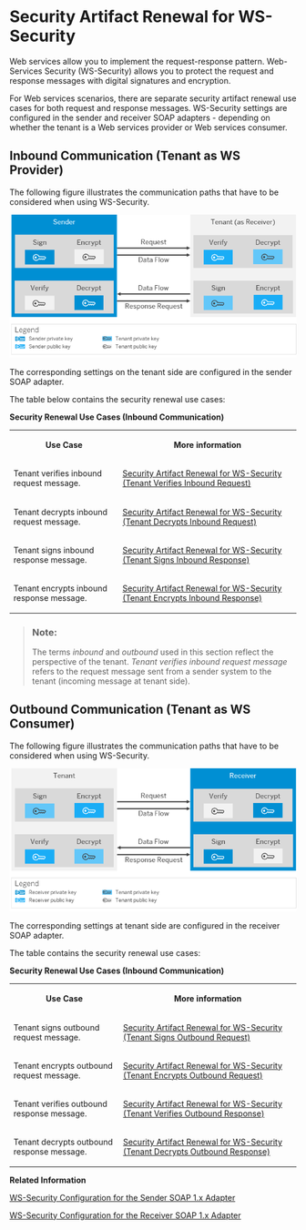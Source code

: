 <!-- loio169b0b5b16d2415590bc3ce84cc4a918 -->

# Security Artifact Renewal for WS-Security

Web services allow you to implement the request-response pattern. Web-Services Security \(WS-Security\) allows you to protect the request and response messages with digital signatures and encryption.

For Web services scenarios, there are separate security artifact renewal use cases for both request and response messages. WS-Security settings are configured in the sender and receiver SOAP adapters - depending on whether the tenant is a Web services provider or Web services consumer.



## Inbound Communication \(Tenant as WS Provider\)

The following figure illustrates the communication paths that have to be considered when using WS-Security.

![](images/SOAP_1_x_WS_Security_Sender_Channel_6afaf0a.png)

The corresponding settings on the tenant side are configured in the sender SOAP adapter.

The table below contains the security renewal use cases:

**Security Renewal Use Cases \(Inbound Communication\)**


<table>
<tr>
<th valign="top">

Use Case



</th>
<th valign="top">

More information



</th>
</tr>
<tr>
<td valign="top">

Tenant verifies inbound request message.



</td>
<td valign="top">

[Security Artifact Renewal for WS-Security \(Tenant Verifies Inbound Request\)](security-artifact-renewal-for-ws-security-tenant-verifies-inbound-request-266470d.md)



</td>
</tr>
<tr>
<td valign="top">

Tenant decrypts inbound request message.



</td>
<td valign="top">

[Security Artifact Renewal for WS-Security \(Tenant Decrypts Inbound Request\)](security-artifact-renewal-for-ws-security-tenant-decrypts-inbound-request-192762b.md)



</td>
</tr>
<tr>
<td valign="top">

Tenant signs inbound response message.



</td>
<td valign="top">

[Security Artifact Renewal for WS-Security \(Tenant Signs Inbound Response\)](security-artifact-renewal-for-ws-security-tenant-signs-inbound-response-a6ccced.md)



</td>
</tr>
<tr>
<td valign="top">

Tenant encrypts inbound response message.



</td>
<td valign="top">

[Security Artifact Renewal for WS-Security \(Tenant Encrypts Inbound Response\)](security-artifact-renewal-for-ws-security-tenant-encrypts-inbound-response-fdea960.md)



</td>
</tr>
</table>

> ### Note:  
> The terms *inbound* and *outbound* used in this section reflect the perspective of the tenant. *Tenant verifies inbound request message* refers to the request message sent from a sender system to the tenant \(incoming message at tenant side\).



## Outbound Communication \(Tenant as WS Consumer\)

The following figure illustrates the communication paths that have to be considered when using WS-Security.

![](images/SOAP_1_x_WS_Security_Receiver_Channel_fdf1795.png)

The corresponding settings at tenant side are configured in the receiver SOAP adapter.

The table contains the security renewal use cases:

**Security Renewal Use Cases \(Inbound Communication\)**


<table>
<tr>
<th valign="top">

Use Case



</th>
<th valign="top">

More information



</th>
</tr>
<tr>
<td valign="top">

Tenant signs outbound request message.



</td>
<td valign="top">

[Security Artifact Renewal for WS-Security \(Tenant Signs Outbound Request\)](security-artifact-renewal-for-ws-security-tenant-signs-outbound-request-10c32fe.md)



</td>
</tr>
<tr>
<td valign="top">

Tenant encrypts outbound request message.



</td>
<td valign="top">

[Security Artifact Renewal for WS-Security \(Tenant Encrypts Outbound Request\)](security-artifact-renewal-for-ws-security-tenant-encrypts-outbound-request-efb83b3.md)



</td>
</tr>
<tr>
<td valign="top">

Tenant verifies outbound response message.



</td>
<td valign="top">

[Security Artifact Renewal for WS-Security \(Tenant Verifies Outbound Response\)](security-artifact-renewal-for-ws-security-tenant-verifies-outbound-response-289b653.md)



</td>
</tr>
<tr>
<td valign="top">

Tenant decrypts outbound response message.



</td>
<td valign="top">

[Security Artifact Renewal for WS-Security \(Tenant Decrypts Outbound Response\)](security-artifact-renewal-for-ws-security-tenant-decrypts-outbound-response-90b85ec.md)



</td>
</tr>
</table>

**Related Information**  




[WS-Security Configuration for the Sender SOAP 1.x Adapter](../50-Development/ws-security-configuration-for-the-sender-soap-1-x-adapter-e53bb5c.md "")

[WS-Security Configuration for the Receiver SOAP 1.x Adapter](../50-Development/ws-security-configuration-for-the-receiver-soap-1-x-adapter-e9f42bf.md "")

